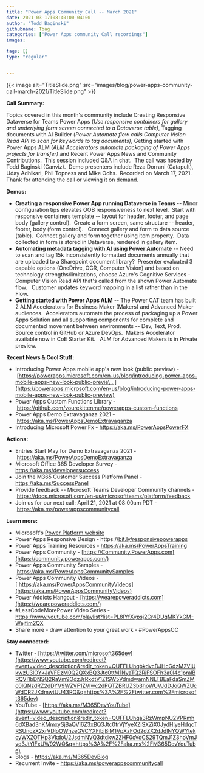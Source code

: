 ```yaml
---
title: "Power Apps Community Call -- March 2021"
date: 2021-03-17T08:40:00-04:00
author: "Todd Baginski"
githubname: Tbag
categories: ["Power Apps community Call recordings"]
images:

tags: []
type: "regular"


---
```


{{< image alt="TitleSlide.png" src="images/blog/power-apps-community-call-march-2021/TitleSlide.png" >}}

**Call Summary:**

Topics covered in this month's community include Creating Responsive
Dataverse for Teams Power Apps (*Use responsive containers for gallery
and underlying form screen connected to a Dataverse table)*, Tagging
documents with AI Builder (*Power Automate flow calls Computer Vision
Read API to scan for keywords to tag documents)*, Getting started with
Power Apps ALM (*ALM Accelerators automate packaging of Power Apps
projects for transfer)* and Recent Power Apps News and Community
Contributions.  This session included Q&A in chat.  The call was hosted
by Todd Baginski (Canviz).  Demo presenters include Reza Dorrani
(Catapult), Uday Adhikari, Phil Topness and Mike Ochs.  Recorded on
March 17, 2021.  Thank for attending the call or viewing it on demand. 


**Demos:**

-   **Creating a responsive Power App running Dataverse in Teams** --
    Minor configuration tips elevates OOB responsiveness to next level. 
    Start with responsive containers template -- layout for header,
    footer, and page body (gallery control).  Create a form screen, same
    structure -- header, footer, body (form control).   Connect gallery
    and form to data source (table).  Connect gallery and form together
    using item property.  Data collected in form is stored in Dataverse,
    rendered in gallery item.  
-   **Automating metadata tagging with AI using Power Automate** -- Need
    to scan and tag 15k inconsistently formatted documents annually that
    are uploaded to a Sharepoint document library?  Presenter evaluated
    3 capable options (OneDrive, OCR, Computer Vision) and based on
    technology strengths/limitations, choose Azure's Cognitive
    Services - Computer Vision Read API that's called from the shown
    Power Automate flow.   Customer updates keyword mapping in a list
    rather than in the Flow.   
-   **Getting started with Power Apps ALM** -- The Power CAT team has
    built 2 ALM Accelerators for Business Maker (Makers) and Advanced
    Maker audiences.  Accelerators automate the process of packaging up
    a Power Apps Solution and all supporting components for complete and
    documented movement between environments -- Dev, Text, Prod.  Source
    control in GitHub or Azure DevOps.  Makers Accelerator available now
    in CoE Starter Kit.   ALM for Advanced Makers is in Private
    preview.    

**Recent News & Cool Stuff:**

-   Introducing Power Apps mobile app's new look (public preview)
    - [https://powerapps.microsoft.com/en-us/blog/introducing-power-apps-mobile-apps-new-look-public-previe\...](https://powerapps.microsoft.com/en-us/blog/introducing-power-apps-mobile-apps-new-look-public-preview)
-   Power Apps Custom Functions Library
    - <https://github.com/yourekittenme/powerapps-custom-functions>
-   Power Apps Demo Extravaganza 2021
    - <https://aka.ms/PowerAppsDemoExtravaganza>
-   Introducing Microsoft Power Fx - <https://aka.ms/PowerAppsPowerFX> 


**Actions:**

-   Entries Start May for Demo Extravaganza 2021
    - <https://aka.ms/PowerAppsDemoExtravaganza>
-   Microsoft Office 365 Developer Survey -
    <https://aka.ms/developersuccess> 
-   Join the M365 Customer Success Platform Panel -
    <https://aka.ms/SuccessPanel>
-   Provide feedback -- Microsoft Teams Developer Community channels
    - <https://docs.microsoft.com/en-us/microsoftteams/platform/feedback>
-   Join us for our next call: April 21, 2021 at 08:00am PDT
    - <https://aka.ms/powerappscommunitycall>

**Learn more:**  

-   Microsoft's [Power Platform
    website](https://powerplatform.microsoft.com/)
-   Power Apps Responsive Design
    - https://[bit.ly/responsivepowerapps](https://bit.ly/responsivepowerapps) 
-   Power Apps Training Resources - <https://aka.ms/PowerAppsTraining>
-   Power Apps Community
    - [https://Community.PowerApps.com](https://community.powerapps.com/)
-   Power Apps Community Samples
    - <https://aka.ms/PowerAppsCommunitySamples>
-   Power Apps Community Videos
    -[ https://aka.ms/PowerAppsCommunityVideos](https://aka.ms/PowerAppsCommunityVideos)
-   Power Addicts Hangout
    - [https://wearepoweraddicts.com](https://wearepoweraddicts.com/)
-   #LessCodeMorePower Video Series -
    <https://www.youtube.com/playlist?list=PL8IYfXypsj2Cr4DUqMKYkGM-Wejfim2QX>
-   Share more - draw attention to your great work - #PowerAppsCC


**Stay connected:**

-   Twitter -
    [https://twitter.com/microsoft365dev](https://www.youtube.com/redirect?event=video_description&redir_token=QUFFLUhqbkdvcDJHcGdzM2VIUkwzU3lOYkJaVFEzM0Q2QXxBQ3Jtc0ttM1NyaTQ2RjFSOFh3a0l4c1pralBRQVI1bDNSQ2RaVm9OdzJrRkdtV1Z1SW5VdmdwamNNLTBEaFdaSmZMc0lQNzdRZ2dDYV9WZVF1ZVIwc2dPQTZBRUZ3b3hoWUVJdDJoQWZUcWdCR2JKdmwtUU43RQ&q=https%3A%2F%2Ftwitter.com%2Fmicrosoft365dev)​
-   YouTube -
    [https://aka.ms/M365DevYouTube](https://www.youtube.com/redirect?event=video_description&redir_token=QUFFLUhqa3RzWmpNU2VPRmh6dXBad3hKMmxySjBaQVl6Z3xBQ3Jtc0trVjYyeXZlSXZiX0JydHlyeHdqcTRSUnczX2xrVDloOWhzeGVCYXFibjBiM1VpXzFOd2dZX2dJdlNYQWYtekcyWXZOTHp3VkdoU2JsdmNVQ3dtdkw2ZHF0cVdCS29TQmJ1Z3hoVmJyd3JtYlFxUW92WQ&q=https%3A%2F%2Faka.ms%2FM365DevYouTube)​
-   Blogs - <https://aka.ms/M365DevBlog>
-   Recurrent Invite - <https://aka.ms/powerappscommunitycall>
